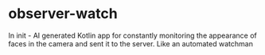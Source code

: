 # observer-watch
In init - AI generated Kotlin app for constantly monitoring the appearance of faces in the camera and sent it to the server. Like an automated watchman
